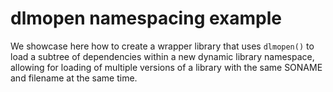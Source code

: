 # dlmopen namespacing example

We showcase here how to create a wrapper library that uses `dlmopen()` to load a subtree of dependencies within a new dynamic library namespace, allowing for loading of multiple versions of a library with the same SONAME and filename at the same time.

